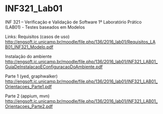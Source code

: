 # INF321_Lab01
INF 321 – Verificação e Validação de Software 1º Laboratório Prático (LAB01) - Testes baseados em Modelos


Links:
Requisitos (casos de uso)
http://engsoft.ic.unicamp.br/moodle/file.php/136/2016_lab01/Requisitos_LAB01_INF321_Modelo.pdf

Instalação do ambiente
http://engsoft.ic.unicamp.br/moodle/file.php/136/2016_lab01/INF321_LAB01_GuiaDeInstalacaoEConfiguracaoDoAmbiente.pdf

Parte 1 (yed, graphwalker)
http://engsoft.ic.unicamp.br/moodle/file.php/136/2016_lab01/INF321_LAB01_Orientacoes_Parte1.pdf

Parte 2 (appium, mvn)
http://engsoft.ic.unicamp.br/moodle/file.php/136/2016_lab01/INF321_LAB01_Orientacoes_Parte2.pdf
